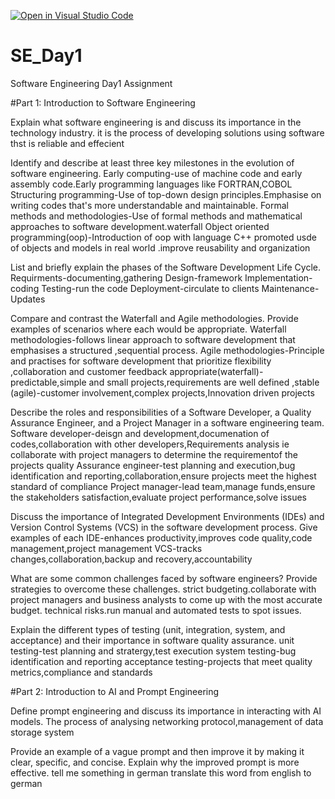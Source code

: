 [![Open in Visual Studio Code](https://classroom.github.com/assets/open-in-vscode-2e0aaae1b6195c2367325f4f02e2d04e9abb55f0b24a779b69b11b9e10269abc.svg)](https://classroom.github.com/online_ide?assignment_repo_id=15695186&assignment_repo_type=AssignmentRepo)
# SE_Day1
Software Engineering Day1 Assignment

#Part 1: Introduction to Software Engineering

Explain what software engineering is and discuss its importance in the technology industry.
it is the process of developing solutions using software thst is reliable and effecient

Identify and describe at least three key milestones in the evolution of software engineering.
Early computing-use of machine code and early assembly code.Early programming languages like FORTRAN,COBOL
Structuring programming-Use of top-down design principles.Emphasise on writing codes that's more understandable and maintainable.
Formal methods and methodologies-Use of formal methods and mathematical approaches to software development.waterfall
Object oriented programming(oop)-Introduction of oop with language C++ promoted usde of objects and models in  real world .improve reusability and organization


List and briefly explain the phases of the Software Development Life Cycle.
Requirments-documenting,gathering
Design-framework
Implementation-coding
Testing-run the code
Deployment-circulate to clients
Maintenance-Updates

Compare and contrast the Waterfall and Agile methodologies. Provide examples of scenarios where each would be appropriate.
Waterfall methodologies-follows linear approach to software development that emphasises a structured ,sequential process.
Agile methodologies-Principle and practises for software development that prioritize flexibility ,collaboration and customer feedback
appropriate(waterfall)-predictable,simple and small projects,requirements are well defined ,stable
(agile)-customer involvement,complex projects,Innovation driven projects

Describe the roles and responsibilities of a Software Developer, a Quality Assurance Engineer, and a Project Manager in a software engineering team.
Software developer-deisgn and development,documenation of codes,collaboration with other developers,Requirements analysis ie collaborate with project managers to determine the requirementof the projects
quality Assurance engineer-test planning and execution,bug identification and reporting,collaboration,ensure projects meet the highest standard of compliance
Project manager-lead team,manage funds,ensure the stakeholders satisfaction,evaluate project performance,solve issues


Discuss the importance of Integrated Development Environments (IDEs) and Version Control Systems (VCS) in the software development process. Give examples of each
IDE-enhances productivity,improves code quality,code management,project management
VCS-tracks changes,collaboration,backup and recovery,accountability

What are some common challenges faced by software engineers? Provide strategies to overcome these challenges.
strict budgeting.collaborate with project managers and business analysts to come up with the most accurate budget.
technical risks.run manual and automated tests to spot issues.

Explain the different types of testing (unit, integration, system, and acceptance) and their importance in software quality assurance.
unit testing-test planning and stratergy,test execution
system testing-bug identification and reporting
acceptance testing-projects that meet quality metrics,compliance and standards


#Part 2: Introduction to AI and Prompt Engineering


Define prompt engineering and discuss its importance in interacting with AI models.
The process of analysing networking protocol,management of data storage system

Provide an example of a vague prompt and then improve it by making it clear, specific, and concise. Explain why the improved prompt is more effective.
tell me something in german
translate this word from english to german

